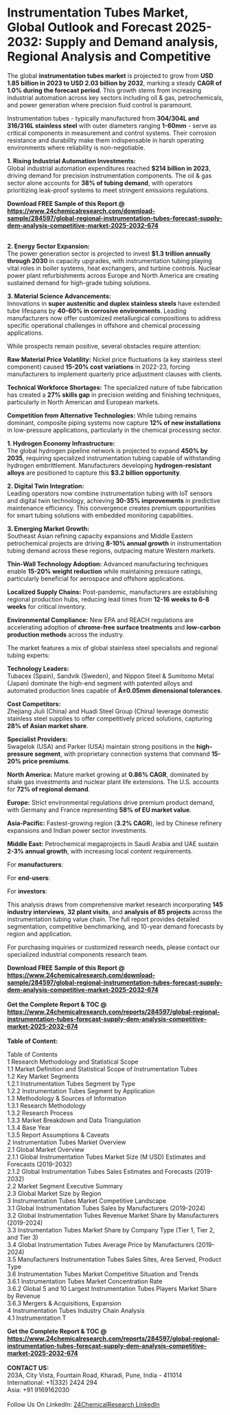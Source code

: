 <h1>Instrumentation Tubes Market, Global Outlook and Forecast 2025-2032: Supply and Demand analysis, Regional Analysis and Competitive</h1><p>The global <strong>instrumentation tubes market</strong> is projected to grow from <strong>USD 1.85 billion in 2023 to USD 2.03 billion by 2032</strong>, marking a steady <strong>CAGR of 1.0% during the forecast period</strong>. This growth stems from increasing industrial automation across key sectors including oil &amp; gas, petrochemicals, and power generation where precision fluid control is paramount.</p><p>Instrumentation tubes - typically manufactured from <strong>304/304L and 316/316L stainless steel</strong> with outer diameters ranging <strong>1-60mm</strong> - serve as critical components in measurement and control systems. Their corrosion resistance and durability make them indispensable in harsh operating environments where reliability is non-negotiable.</p><p><strong>1. Rising Industrial Automation Investments:</strong><br>
Global industrial automation expenditures reached <strong>$214 billion in 2023</strong>, driving demand for precision instrumentation components. The oil &amp; gas sector alone accounts for <strong>38% of tubing demand</strong>, with operators prioritizing leak-proof systems to meet stringent emissions regulations.</p><div><b>Download FREE Sample of this Report @ 
            <a href="https://www.24chemicalresearch.com/download-sample/284597/global-regional-instrumentation-tubes-forecast-supply-dem-analysis-competitive-market-2025-2032-674">
            https://www.24chemicalresearch.com/download-sample/284597/global-regional-instrumentation-tubes-forecast-supply-dem-analysis-competitive-market-2025-2032-674</a></b></div><br><p><strong>2. Energy Sector Expansion:</strong><br>
The power generation sector is projected to invest <strong>$1.3 trillion annually through 2030</strong> in capacity upgrades, with instrumentation tubing playing vital roles in boiler systems, heat exchangers, and turbine controls. Nuclear power plant refurbishments across Europe and North America are creating sustained demand for high-grade tubing solutions.</p><p><strong>3. Material Science Advancements:</strong><br>
Innovations in <strong>super austenitic and duplex stainless steels</strong> have extended tube lifespans by <strong>40-60% in corrosive environments</strong>. Leading manufacturers now offer customized metallurgical compositions to address specific operational challenges in offshore and chemical processing applications.</p><p>While prospects remain positive, several obstacles require attention:</p><p><strong>Raw Material Price Volatility:</strong> Nickel price fluctuations (a key stainless steel component) caused <strong>15-20% cost variations</strong> in 2022-23, forcing manufacturers to implement quarterly price adjustment clauses with clients.</p><p><strong>Technical Workforce Shortages:</strong> The specialized nature of tube fabrication has created a <strong>27% skills gap</strong> in precision welding and finishing techniques, particularly in North American and European markets.</p><p><strong>Competition from Alternative Technologies:</strong> While tubing remains dominant, composite piping systems now capture <strong>12% of new installations</strong> in low-pressure applications, particularly in the chemical processing sector.</p><p><strong>1. Hydrogen Economy Infrastructure:</strong><br>
The global hydrogen pipeline network is projected to expand <strong>450% by 2035</strong>, requiring specialized instrumentation tubing capable of withstanding hydrogen embrittlement. Manufacturers developing <strong>hydrogen-resistant alloys</strong> are positioned to capture this <strong>$3.2 billion opportunity</strong>.</p><p><strong>2. Digital Twin Integration:</strong><br>
Leading operators now combine instrumentation tubing with IoT sensors and digital twin technology, achieving <strong>30-35% improvements</strong> in predictive maintenance efficiency. This convergence creates premium opportunities for smart tubing solutions with embedded monitoring capabilities.</p><p><strong>3. Emerging Market Growth:</strong><br>
Southeast Asian refining capacity expansions and Middle Eastern petrochemical projects are driving <strong>8-10% annual growth</strong> in instrumentation tubing demand across these regions, outpacing mature Western markets.</p><p><strong>Thin-Wall Technology Adoption:</strong> Advanced manufacturing techniques enable <strong>15-20% weight reduction</strong> while maintaining pressure ratings, particularly beneficial for aerospace and offshore applications.</p><p><strong>Localized Supply Chains:</strong> Post-pandemic, manufacturers are establishing regional production hubs, reducing lead times from <strong>12-16 weeks to 6-8 weeks</strong> for critical inventory.</p><p><strong>Environmental Compliance:</strong> New EPA and REACH regulations are accelerating adoption of <strong>chrome-free surface treatments</strong> and <strong>low-carbon production methods</strong> across the industry.</p><p>The market features a mix of global stainless steel specialists and regional tubing experts:</p><p><strong>Technology Leaders:</strong> <br>
Tubacex (Spain), Sandvik (Sweden), and Nippon Steel &amp; Sumitomo Metal (Japan) dominate the high-end segment with patented alloys and automated production lines capable of <strong>Â±0.05mm dimensional tolerances</strong>.</p><p><strong>Cost Competitors:</strong> <br>
Zhejiang Jiuli (China) and Huadi Steel Group (China) leverage domestic stainless steel supplies to offer competitively priced solutions, capturing <strong>28% of Asian market share</strong>.</p><p><strong>Specialist Providers:</strong> <br>
Swagelok (USA) and Parker (USA) maintain strong positions in the <strong>high-pressure segment</strong>, with proprietary connection systems that command <strong>15-20% price premiums</strong>.</p><p><strong>North America:</strong> Mature market growing at <strong>0.86% CAGR</strong>, dominated by shale gas investments and nuclear plant life extensions. The U.S. accounts for <strong>72% of regional demand</strong>.</p><p><strong>Europe:</strong> Strict environmental regulations drive premium product demand, with Germany and France representing <strong>58% of EU market value</strong>.</p><p><strong>Asia-Pacific:</strong> Fastest-growing region (<strong>3.2% CAGR</strong>), led by Chinese refinery expansions and Indian power sector investments.</p><p><strong>Middle East:</strong> Petrochemical megaprojects in Saudi Arabia and UAE sustain <strong>2-3% annual growth</strong>, with increasing local content requirements.</p><p>For <strong>manufacturers</strong>:</p><p>For <strong>end-users</strong>:</p><p>For <strong>investors</strong>:</p><p>This analysis draws from comprehensive market research incorporating <strong>145 industry interviews</strong>, <strong>32 plant visits</strong>, and <strong>analysis of 85 projects</strong> across the instrumentation tubing value chain. The full report provides detailed segmentation, competitive benchmarking, and 10-year demand forecasts by region and application.</p><p>For purchasing inquiries or customized research needs, please contact our specialized industrial components research team.</p><div><b>Download FREE Sample of this Report @ 
            <a href="https://www.24chemicalresearch.com/download-sample/284597/global-regional-instrumentation-tubes-forecast-supply-dem-analysis-competitive-market-2025-2032-674">
            https://www.24chemicalresearch.com/download-sample/284597/global-regional-instrumentation-tubes-forecast-supply-dem-analysis-competitive-market-2025-2032-674</a></b></div><br><div><b>Get the Complete Report & TOC @ 
            <a href="https://www.24chemicalresearch.com/reports/284597/global-regional-instrumentation-tubes-forecast-supply-dem-analysis-competitive-market-2025-2032-674">
            https://www.24chemicalresearch.com/reports/284597/global-regional-instrumentation-tubes-forecast-supply-dem-analysis-competitive-market-2025-2032-674</a></b></div><br>
            <b>Table of Content:</b><p>Table of Contents<br />
1 Research Methodology and Statistical Scope<br />
1.1 Market Definition and Statistical Scope of Instrumentation Tubes<br />
1.2 Key Market Segments<br />
1.2.1 Instrumentation Tubes Segment by Type<br />
1.2.2 Instrumentation Tubes Segment by Application<br />
1.3 Methodology & Sources of Information<br />
1.3.1 Research Methodology<br />
1.3.2 Research Process<br />
1.3.3 Market Breakdown and Data Triangulation<br />
1.3.4 Base Year<br />
1.3.5 Report Assumptions & Caveats<br />
2 Instrumentation Tubes Market Overview<br />
2.1 Global Market Overview<br />
2.1.1 Global Instrumentation Tubes Market Size (M USD) Estimates and Forecasts (2019-2032)<br />
2.1.2 Global Instrumentation Tubes Sales Estimates and Forecasts (2019-2032)<br />
2.2 Market Segment Executive Summary<br />
2.3 Global Market Size by Region<br />
3 Instrumentation Tubes Market Competitive Landscape<br />
3.1 Global Instrumentation Tubes Sales by Manufacturers (2019-2024)<br />
3.2 Global Instrumentation Tubes Revenue Market Share by Manufacturers (2019-2024)<br />
3.3 Instrumentation Tubes Market Share by Company Type (Tier 1, Tier 2, and Tier 3)<br />
3.4 Global Instrumentation Tubes Average Price by Manufacturers (2019-2024)<br />
3.5 Manufacturers Instrumentation Tubes Sales Sites, Area Served, Product Type<br />
3.6 Instrumentation Tubes Market Competitive Situation and Trends<br />
3.6.1 Instrumentation Tubes Market Concentration Rate<br />
3.6.2 Global 5 and 10 Largest Instrumentation Tubes Players Market Share by Revenue<br />
3.6.3 Mergers & Acquisitions, Expansion<br />
4 Instrumentation Tubes Industry Chain Analysis<br />
4.1 Instrumentation T</p><div><b>Get the Complete Report & TOC @ 
            <a href="https://www.24chemicalresearch.com/reports/284597/global-regional-instrumentation-tubes-forecast-supply-dem-analysis-competitive-market-2025-2032-674">
            https://www.24chemicalresearch.com/reports/284597/global-regional-instrumentation-tubes-forecast-supply-dem-analysis-competitive-market-2025-2032-674</a></b></div><br><b>CONTACT US:</b><br>
            203A, City Vista, Fountain Road, Kharadi, Pune, India - 411014<br>
            International: +1(332) 2424 294<br>
            Asia: +91 9169162030 <br><br>
            Follow Us On LinkedIn: <a href="https://www.linkedin.com/company/24chemicalresearch/">24ChemicalResearch LinkedIn</a>